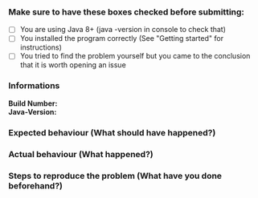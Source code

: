### Make sure to have these boxes checked before submitting:
- [ ] You are using Java 8+ (java -version in console to check that)
- [ ] You installed the program correctly (See "Getting started" for instructions)
- [ ] You tried to find the problem yourself but you came to the conclusion that it is worth opening an issue

### Informations
**Build Number:**  
**Java-Version:**

### Expected behaviour (What should have happened?)

### Actual behaviour (What happened?)

### Steps to reproduce the problem (What have you done beforehand?)
